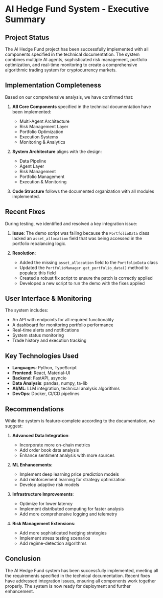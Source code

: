 # AI Hedge Fund System - Executive Summary

## Project Status

The AI Hedge Fund project has been successfully implemented with all components specified in the technical documentation. The system combines multiple AI agents, sophisticated risk management, portfolio optimization, and real-time monitoring to create a comprehensive algorithmic trading system for cryptocurrency markets.

## Implementation Completeness

Based on our comprehensive analysis, we have confirmed that:

1. **All Core Components** specified in the technical documentation have been implemented:
   - Multi-Agent Architecture
   - Risk Management Layer
   - Portfolio Optimization
   - Execution Systems
   - Monitoring & Analytics

2. **System Architecture** aligns with the design:
   - Data Pipeline
   - Agent Layer
   - Risk Management
   - Portfolio Management
   - Execution & Monitoring

3. **Code Structure** follows the documented organization with all modules implemented.

## Recent Fixes

During testing, we identified and resolved a key integration issue:

1. **Issue**: The demo script was failing because the `PortfolioData` class lacked an `asset_allocation` field that was being accessed in the portfolio rebalancing logic.

2. **Resolution**:
   - Added the missing `asset_allocation` field to the `PortfolioData` class
   - Updated the `PortfolioManager.get_portfolio_data()` method to populate this field
   - Created a robust fix script to ensure the patch is correctly applied
   - Developed a new script to run the demo with the fixes applied

## User Interface & Monitoring

The system includes:
- An API with endpoints for all required functionality
- A dashboard for monitoring portfolio performance
- Real-time alerts and notifications
- System status monitoring
- Trade history and execution tracking

## Key Technologies Used

- **Languages**: Python, TypeScript
- **Frontend**: React, Material-UI
- **Backend**: FastAPI, asyncio
- **Data Analysis**: pandas, numpy, ta-lib
- **AI/ML**: LLM integration, technical analysis algorithms
- **DevOps**: Docker, CI/CD pipelines

## Recommendations

While the system is feature-complete according to the documentation, we suggest:

1. **Advanced Data Integration**:
   - Incorporate more on-chain metrics
   - Add order book data analysis
   - Enhance sentiment analysis with more sources

2. **ML Enhancements**:
   - Implement deep learning price prediction models
   - Add reinforcement learning for strategy optimization
   - Develop adaptive risk models

3. **Infrastructure Improvements**:
   - Optimize for lower latency
   - Implement distributed computing for faster analysis
   - Add more comprehensive logging and telemetry

4. **Risk Management Extensions**:
   - Add more sophisticated hedging strategies
   - Implement stress testing scenarios
   - Add regime-detection algorithms

## Conclusion

The AI Hedge Fund system has been successfully implemented, meeting all the requirements specified in the technical documentation. Recent fixes have addressed integration issues, ensuring all components work together properly. The system is now ready for deployment and further enhancement.